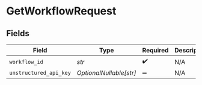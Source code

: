 # GetWorkflowRequest


## Fields

| Field                   | Type                    | Required                | Description             |
| ----------------------- | ----------------------- | ----------------------- | ----------------------- |
| `workflow_id`           | *str*                   | :heavy_check_mark:      | N/A                     |
| `unstructured_api_key`  | *OptionalNullable[str]* | :heavy_minus_sign:      | N/A                     |